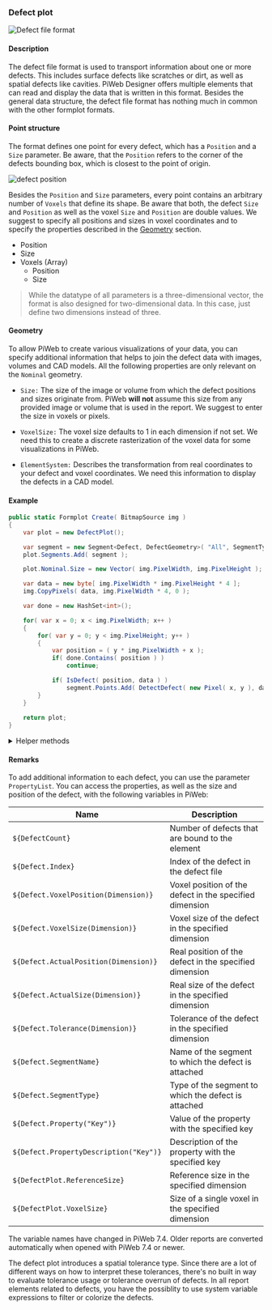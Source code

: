 [preview]: gfx/Defect.png "Defect file format"
<br/>

### Defect plot

![Defect file format][preview]

#### Description

The defect file format is used to transport information about one or more defects. This includes surface defects like scratches or dirt, as well as spatial defects like cavities. PiWeb Designer offers multiple elements that can read and display the data that is written in this format. Besides the general data structure, the defect file format has nothing much in common with the other formplot formats.

#### Point structure

The format defines one point for every defect, which has a `Position` and a `Size` parameter. Be aware, that the `Position` refers to the corner of the defects bounding box, which is closest to the point of origin.

![defect position](gfx/DefectPosition.png "Defect position")

Besides the `Position` and `Size` parameters, every point contains an arbitrary number of `Voxels` that define its shape. Be aware that both, the defect `Size` and `Position` as well as the voxel `Size` and `Position` are double values. We suggest to specify all positions and sizes in voxel coordinates and to specify the properties described in the [Geometry](#geometry) section.

* Position	
* Size	
* Voxels (Array)
	* Position
	* Size

>While the datatype of all parameters is a three-dimensional vector, the format is also designed for two-dimensional data. In this case, just define two dimensions instead of three.

#### Geometry

To allow PiWeb to create various visualizations of your data, you can specify additional information that helps to join the defect data with images, volumes and CAD models. All the following properties are only relevant on the `Nominal` geometry.

* `Size:` The size of the image or volume from which the defect positions and sizes originate from. PiWeb **will not** assume this size from any provided image or volume that is used in the report. We suggest to enter the size in voxels or pixels.

* `VoxelSize:` The voxel size defaults to 1 in each dimension if not set. We need this to create a discrete rasterization of the voxel data for some visualizations in PiWeb.

* `ElementSystem:` Describes the transformation from real coordinates to your defect and voxel coordinates. We need this information to display the defects in a CAD model.

#### Example

```csharp
public static Formplot Create( BitmapSource img )
{
	var plot = new DefectPlot();

	var segment = new Segment<Defect, DefectGeometry>( "All", SegmentTypes.None );
	plot.Segments.Add( segment );

	plot.Nominal.Size = new Vector( img.PixelWidth, img.PixelHeight );

	var data = new byte[ img.PixelWidth * img.PixelHeight * 4 ];
	img.CopyPixels( data, img.PixelWidth * 4, 0 );

	var done = new HashSet<int>();

	for( var x = 0; x < img.PixelWidth; x++ )
	{
		for( var y = 0; y < img.PixelHeight; y++ )
		{
			var position = ( y * img.PixelWidth + x );
			if( done.Contains( position ) )
				continue;

			if( IsDefect( position, data ) )
				segment.Points.Add( DetectDefect( new Pixel( x, y ), data, img.PixelWidth, img.PixelHeight, done ) );
		}
	}
	
	return plot;
}
```

<details>
<summary>Helper methods</summary>

```csharp
private static Defect DetectDefect( Pixel origin, byte[] data, int pixelWidth, int pixelHeight, HashSet<int> done )
{
	var found = new List<Pixel> { origin };
	var newlyFound = new List<Pixel>( 4 ) { origin };

	while( newlyFound.Count > 0 )
	{
		var pixels = newlyFound.ToArray();
		newlyFound.Clear();
		foreach( var pixel in pixels )
		{
			foreach( var neighbor in GetNeighbors( pixel, pixelWidth, pixelHeight ) )
			{
				var position = neighbor.Y * pixelWidth + neighbor.X;
				if( done.Contains( position ) )
					continue;

				done.Add( position );

				if( !IsDefect( position, data ) )
					continue;

				found.Add( neighbor );
				newlyFound.Add( neighbor );
			}
		}
	}

	found.TrimExcess();

	var voxels = found.Select( p => new Voxel( new Vector( p.X, p.Y ), new Vector( 1, 1 ) ) ).ToArray();
	var bounds = GetBounds( voxels );
	return new Defect( new Vector( bounds.X, bounds.Y ), new Vector( bounds.Width, bounds.Height ) )
	{
		Voxels = voxels
	};

}

private static IEnumerable<Pixel> GetNeighbors( Pixel p, int width, int height )
{
	if( p.X - 1 >= 0 )
		yield return new Pixel( p.X - 1, p.Y );

	if( p.X + 1 < width )
		yield return new Pixel( p.X + 1, p.Y );

	if( p.Y - 1 >= 0 )
		yield return new Pixel( p.X, p.Y - 1 );

	if( p.Y + 1 < height )
		yield return new Pixel( p.X, p.Y + 1 );
}

private static bool IsDefect( int position, byte[] data )
{

	var r = data[ position * 4 ];
	var g = data[ position * 4 + 1 ];
	var b = data[ position * 4 + 2 ];
	var a = data[ position * 4 + 3 ];

	//Let's say, everthing other than white is a defect
	return r != 255 || g != 255 || b != 255 || a != 255;
}

private static Rect GetBounds( IEnumerable<Voxel> voxels )
{
	double? minx = null, miny = null, maxx = null, maxy = null;
	foreach( var voxel in voxels )
	{
		if( minx == null || voxel.Position.X < minx )
			minx = voxel.Position.X;

		if( miny == null || voxel.Position.Y < miny )
			miny = voxel.Position.Y;

		if( maxx == null || voxel.Position.X + voxel.Size.X > maxx )
			maxx = voxel.Position.X + voxel.Size.X;

		if( maxy == null || voxel.Position.Y + voxel.Size.Y > maxy )
			maxy = voxel.Position.Y + voxel.Size.Y;
	}

	return minx.HasValue ? new Rect( minx.Value, miny.Value, maxx.Value - minx.Value, maxy.Value - miny.Value ) : Rect.Empty;
}

private struct Pixel
{
	public int X { get; }

	public int Y { get; }

	public Pixel( int x, int y )
	{
		X = x;
		Y = y;
	}
}
```
</details>

#### Remarks

To add additional information to each defect, you can use the parameter `PropertyList`. You can access the properties, as well as the size and position of the defect, with the following variables in PiWeb:

| Name									| Description 													|
|---------------------------------------|---------------------------------------------------------------|
|`${DefectCount}`						|Number of defects that are bound to the element				|
|`${Defect.Index}`						|Index of the defect in the defect file							|
|`${Defect.VoxelPosition(Dimension)}`	|Voxel position of the defect in the specified dimension		|
|`${Defect.VoxelSize(Dimension)}`		|Voxel size of the defect in the specified dimension			|
|`${Defect.ActualPosition(Dimension)}`	|Real position of the defect in the specified dimension			|
|`${Defect.ActualSize(Dimension)}`		|Real size of the defect in the specified dimension				|
|`${Defect.Tolerance(Dimension)}`		|Tolerance of the defect in the specified dimension				|
|`${Defect.SegmentName}`				|Name of the segment to which the defect is attached			|
|`${Defect.SegmentType}`				|Type of the segment to which the defect is attached			|
|`${Defect.Property("Key")}`			|Value of the property with the specified key					|
|`${Defect.PropertyDescription("Key")}`	|Description of the property with the specified key				|
|`${DefectPlot.ReferenceSize}`			|Reference size in the specified dimension						|
|`${DefectPlot.VoxelSize}`				|Size of a single voxel in the specified dimension				|

The variable names have changed in PiWeb 7.4. Older reports are converted automatically when opened with PiWeb 7.4 or newer.

The defect plot introduces a spatial tolerance type. Since there are a lot of different ways on how to interpret these tolerances, there's no built in way to evaluate tolerance usage or tolerance overrun of defects. In all report elements related to defects, you have the possiblity to use system variable expressions to filter or colorize the defects.

<br/>
<br/>
